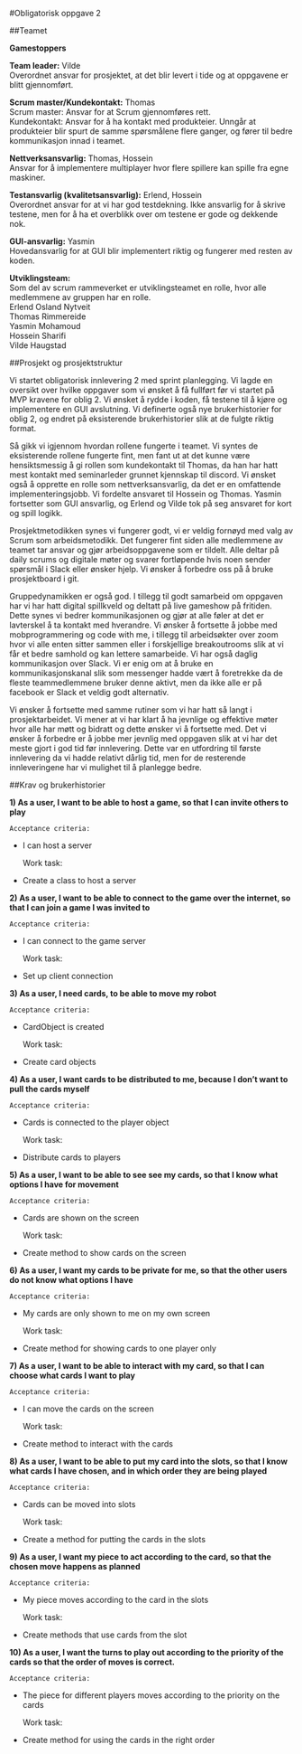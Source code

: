 #Obligatorisk oppgave 2

##Teamet 

**Gamestoppers**

**Team leader:** Vilde  
Overordnet ansvar for prosjektet, at det blir levert i tide og at oppgavene er blitt gjennomført.

**Scrum master/Kundekontakt:** Thomas  
Scrum master: Ansvar for at Scrum gjennomføres rett.  
Kundekontakt: Ansvar for å ha kontakt med produkteier. Unngår at produkteier blir spurt de samme spørsmålene flere ganger, og fører til bedre kommunikasjon innad i teamet.

**Nettverksansvarlig:** Thomas, Hossein  
Ansvar for å implementere multiplayer hvor flere spillere kan spille fra egne maskiner.

**Testansvarlig (kvalitetsansvarlig):** Erlend, Hossein  
Overordnet ansvar for at vi har god testdekning. Ikke ansvarlig for å skrive testene, men for å ha et overblikk over om testene er gode og dekkende nok.

**GUI-ansvarlig:** Yasmin  
Hovedansvarlig for at GUI blir implementert riktig og fungerer med resten av koden.

**Utviklingsteam:**  
Som del av scrum rammeverket er utviklingsteamet en rolle, hvor alle medlemmene av gruppen har en rolle.  
Erlend Osland Nytveit  
Thomas Rimmereide  
Yasmin Mohamoud  
Hossein Sharifi  
Vilde Haugstad

##Prosjekt og prosjektstruktur

Vi startet obligatorisk innlevering 2 med sprint planlegging. Vi lagde en oversikt over hvilke oppgaver som vi ønsket å få fullført før vi startet på MVP kravene for oblig 2. Vi ønsket å rydde i koden, få testene til å kjøre og implementere en GUI avslutning. Vi definerte også nye brukerhistorier for oblig 2, og endret på eksisterende brukerhistorier slik at de fulgte riktig format.

Så gikk vi igjennom hvordan rollene fungerte i teamet. Vi syntes de eksisterende rollene fungerte fint, men fant ut at det kunne være hensiktsmessig å gi rollen som kundekontakt til Thomas, da han har hatt mest kontakt med seminarleder grunnet kjennskap til discord. Vi ønsket også å opprette en rolle som nettverksansvarlig, da det er en omfattende implementeringsjobb. Vi fordelte ansvaret til Hossein og Thomas. Yasmin fortsetter som GUI ansvarlig, og Erlend og Vilde tok på seg ansvaret for kort og spill logikk.

Prosjektmetodikken synes vi fungerer godt, vi er veldig fornøyd med valg av Scrum som arbeidsmetodikk. Det fungerer fint siden alle medlemmene av teamet tar ansvar og gjør arbeidsoppgavene som er tildelt. Alle deltar på daily scrums og digitale møter og svarer fortløpende hvis noen sender spørsmål i Slack eller ønsker hjelp. Vi ønsker å forbedre oss på å bruke prosjektboard i git.  

Gruppedynamikken er også god. I tillegg til godt samarbeid om oppgaven har vi har hatt digital spillkveld og deltatt på live gameshow på fritiden. Dette synes vi bedrer kommunikasjonen og gjør at alle føler at det er lavterskel å ta kontakt med hverandre. Vi ønsker å fortsette å jobbe med mobprogrammering og code with me, i tillegg til arbeidsøkter over zoom hvor vi alle enten sitter sammen eller i forskjellige breakoutrooms slik at vi får et bedre samhold og kan lettere samarbeide. Vi har også daglig kommunikasjon over Slack. Vi er enig om at å bruke en kommunikasjonskanal slik som messenger hadde vært å foretrekke da de fleste teammedlemmene bruker denne aktivt, men da ikke alle er på facebook er Slack et veldig godt alternativ.

Vi ønsker å fortsette med samme rutiner som vi har hatt så langt i prosjektarbeidet. Vi mener at vi har klart å ha jevnlige og effektive møter hvor alle har møtt og bidratt og dette ønsker vi å fortsette med. Det vi ønsker å forbedre er å jobbe mer jevnlig med oppgaven slik at vi har det meste gjort i god tid før innlevering. Dette var en utfordring til første innlevering da vi hadde relativt dårlig tid, men for de resterende innleveringene har vi mulighet til å planlegge bedre. 

##Krav og brukerhistorier

**1) As a user, I want to be able to host a game, so that I can invite others to play**   

    Acceptance criteria:
- I can host a server 

  
    Work task:
- Create a class to host a server

**2) As a user, I want to be able to connect to the game over the internet, so that I can join a game I was invited to**

    Acceptance criteria:
- I can connect to the game server


    Work task:
- Set up client connection

**3) As a user, I need cards, to be able to move my robot**

    Acceptance criteria:
- CardObject is created


    Work task:
- Create card objects 

**4) As a user, I want cards to be distributed to me, because I don’t want to pull the cards myself**

    Acceptance criteria:
- Cards is connected to the player object

    
    Work task:
- Distribute cards to players

**5) As a user, I want to be able to see see my cards, so that I know what options I have for movement**


    Acceptance criteria:
- Cards are shown on the screen


    Work task: 
- Create method to show cards on the screen 

**6) As a user, I want my cards to be private for me, so that the other users do not know what options I have**

    Acceptance criteria:
- My cards are only shown to me on my own screen


    Work task: 
- Create method for showing cards to one player only 

**7) As a user, I want to be able to interact with my card, so that I can choose what cards I want to play**

    Acceptance criteria:
- I can move the cards on the screen


    Work task:
- Create method to interact with the cards

**8) As a user, I want to be able to put my card into the slots, so that I know what cards I have chosen, and in which order they are being played**

    Acceptance criteria:
- Cards can be moved into slots


    Work task:
- Create a method for putting the cards in the slots

**9) As a user, I want my piece to act according to the card, so that the chosen move happens as planned**

    Acceptance criteria:
- My piece moves according to the card in the slots


    Work task:  
- Create methods that use cards from the slot

**10) As a user, I want the turns to play out according to the priority of the cards so that the order of moves is correct.**

    Acceptance criteria:
- The piece for different players moves according to the priority on the cards


    Work task:
- Create method for using the cards in the right order















